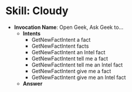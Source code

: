 # Skill: Cloudy

- __Invocation Name__: Open Geek, Ask Geek to...
  - __Intents__
    - GetNewFactIntent a fact
    - GetNewFactIntent facts
    - GetNewFactIntent an Intel fact
    - GetNewFactIntent tell me a fact
    - GetNewFactIntent tell me an Intel fact
    - GetNewFactIntent give me a fact
    - GetNewFactIntent give me an Intel fact
  - __Answer__
